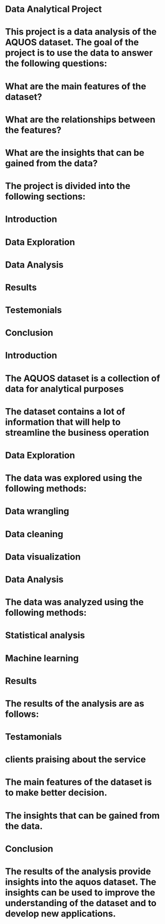 # Data Analytical Project

# This project is a data analysis of the AQUOS dataset. The goal of the project is to use the data to answer the following questions:

# What are the main features of the dataset?
# What are the relationships between the features?
# What are the insights that can be gained from the data?
# The project is divided into the following sections:

# Introduction
# Data Exploration
# Data Analysis
# Results
# Testemonials
# Conclusion

# Introduction
# The AQUOS dataset is a collection of data for analytical purposes

# The dataset contains a lot of information that will help to streamline the business operation

# Data Exploration

# The data was explored using the following methods:

# Data wrangling
# Data cleaning
# Data visualization
# Data Analysis
# The data was analyzed using the following methods:

# Statistical analysis
# Machine learning

# Results
# The results of the analysis are as follows:

# Testamonials
# clients praising about the service

# The main features of the dataset is to make better decision.
# The insights that can be gained from the data.

# Conclusion

# The results of the analysis provide insights into the aquos dataset. The insights can be used to improve the understanding of the dataset and to develop new applications.

